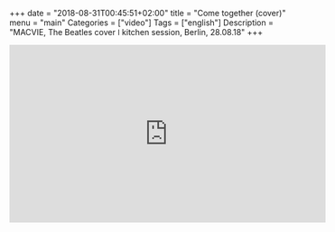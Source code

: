 
+++
date = "2018-08-31T00:45:51+02:00"
title = "Come together (cover)"
menu = "main"
Categories = ["video"]
Tags = ["english"]
Description = "MACVIE, The Beatles cover   ǀ    kitchen session, Berlin, 28.08.18"
+++


<iframe width="560" height="315" src="https://www.youtube.com/embed/CZyU490qBqs?rel=0" frameborder="0" allow="autoplay; encrypted-media" allowfullscreen></iframe> 




